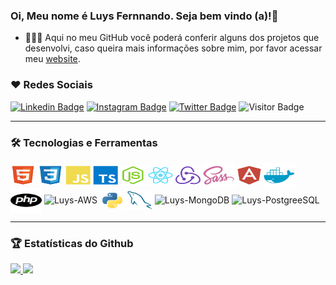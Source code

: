 <!--
![logo](https://github.com/luysfernnando/luysfernnando/blob/main/logo.png)
-->

### Oi, Meu nome é Luys Fernnando. Seja bem vindo (a)!👋

- 👨🏻‍💻 Aqui no meu GitHub você poderá conferir alguns dos projetos que desenvolvi, caso queira mais informações sobre mim, por favor acessar meu <a href="https://luysfernnando.com/" target="_blank">website</a>.
  
<!--
## Sou desenvolvedor Full-Stack e Freelancer.

- 🌱 Atualmente estou estudando **programação em React JS**

- 💬 Caso tiver alguma dúvida sob programação, pode me perguntar 😊

- 🎯 Meta para 2023: Contribuir para mais projetos Open Source

- 📫 Caso queirar me contatar: **contato@luysfernnando.com**

- ⚡ Fato curioso: **Também sou Gamer** 🎮😎
-->



### ❤️ Redes Sociais 

[![Linkedin Badge](https://img.shields.io/badge/-luysfernnando-blue?style=flat-square&logo=Linkedin&logoColor=white&link=https://www.linkedin.com/in/luysfernnando)](https://www.linkedin.com/in/luysfernnando)
[![Instagram Badge](https://img.shields.io/badge/-luysfernnando-blue?style=flat-square&logo=Instagram&logoColor=white&link=https://www.instagram.com/luysfernnando)](https://www.instagram.com/luysfernnando)
[![Twitter Badge](https://img.shields.io/badge/-luysfernnando-blue?style=flat-square&logo=Twitter&logoColor=white&link=https://twitter.com/_LFX)](https://twitter.com/luysfernnando)
![Visitor Badge](https://visitor-badge.laobi.icu/badge?page_id=luysfernnando&left_color=blue&right_color=green)<br/>

---

### 🛠️ Tecnologias e Ferramentas

<div style="display: inline_block">
<img align="center" alt="Luys-HTML" title="HTML" height="30" width="40" src="https://raw.githubusercontent.com/devicons/devicon/master/icons/html5/html5-original.svg">
<img align="center" alt="Luys-CSS" title="CSS" height="30" width="40" src="https://raw.githubusercontent.com/devicons/devicon/master/icons/css3/css3-original.svg">
<img align="center" alt="Luys-Js" title="JavaScript" height="30" width="40" src="https://raw.githubusercontent.com/devicons/devicon/master/icons/javascript/javascript-plain.svg">
<img align="center" alt="Luys-Ts" title="TypeScript" height="30" width="40" src="https://raw.githubusercontent.com/devicons/devicon/master/icons/typescript/typescript-plain.svg">
<img align="center" alt="Luys-NodeJS" title="NodeJS" height="30" width="40" src="https://raw.githubusercontent.com/devicons/devicon/master/icons/nodejs/nodejs-original.svg">
<img align="center" alt="Luys-React" title="React" height="30" width="40" src="https://raw.githubusercontent.com/devicons/devicon/master/icons/react/react-original.svg">
<img align="center" alt="Luys-Redux" title="Redux" height="30" width="40" src="https://raw.githubusercontent.com/devicons/devicon/master/icons/redux/redux-original.svg">
<img align="center" alt="Luys-Sass" title="Sass" height="40" width="50" src="https://raw.githubusercontent.com/devicons/devicon/master/icons/sass/sass-original.svg">
<img align="center" alt="Luys-Angular" title="Angular" height="30" width="40" src="https://raw.githubusercontent.com/devicons/devicon/master/icons/angularjs/angularjs-plain.svg">
<img align="center" alt="Luys-Docker" title="Docker" height="40" width="50" src="https://raw.githubusercontent.com/devicons/devicon/master/icons/docker/docker-plain.svg">
<img align="center" alt="Luys-PHP" title="PHP" height="40" width="50" src="https://raw.githubusercontent.com/devicons/devicon/master/icons/php/php-plain.svg">
<img align="center" alt="Luys-AWS" title="AWS" height="30" width="40" src="https://cdn.jsdelivr.net/gh/devicons/devicon/icons/amazonwebservices/amazonwebservices-original.svg">
<img align="center" alt="Luys-Python" title="Python" height="30" width="40" src="https://raw.githubusercontent.com/devicons/devicon/master/icons/python/python-original.svg">
<img align="center" alt="Luys-MySQL" title="MySQL" height="30" width="40" src="https://raw.githubusercontent.com/devicons/devicon/master/icons/mysql/mysql-original.svg">
<img align="center" alt="Luys-MongoDB" title="MongoDB" height="30" width="40" src="https://cdn.jsdelivr.net/gh/devicons/devicon/icons/mongodb/mongodb-original.svg">
<img align="center" alt="Luys-PostgreeSQL" title="PostgreeSQL" height="30" width="40" src="https://cdn.jsdelivr.net/gh/devicons/devicon/icons/postgresql/postgresql-original.svg">

 
<!--
<code><img height="40" src="https://raw.githubusercontent.com/github/explore/80688e429a7d4ef2fca1e82350fe8e3517d3494d/topics/html/html.png"></code>
<code><img height="40" src="https://raw.githubusercontent.com/github/explore/80688e429a7d4ef2fca1e82350fe8e3517d3494d/topics/css/css.png"></code>
<code><img height="40" src="https://raw.githubusercontent.com/github/explore/80688e429a7d4ef2fca1e82350fe8e3517d3494d/topics/javascript/javascript.png"></code>
<code><img height="40" src="https://raw.githubusercontent.com/github/explore/80688e429a7d4ef2fca1e82350fe8e3517d3494d/topics/typescript/typescript.png"></code>
<code><img height="40" src="https://raw.githubusercontent.com/github/explore/80688e429a7d4ef2fca1e82350fe8e3517d3494d/topics/sass/sass.png"></code>
<code><img height="40" src="https://raw.githubusercontent.com/github/explore/80688e429a7d4ef2fca1e82350fe8e3517d3494d/topics/react/react.png"></code>
<code><img height="40" src="https://raw.githubusercontent.com/github/explore/80688e429a7d4ef2fca1e82350fe8e3517d3494d/topics/nodejs/nodejs.png"></code>
<code><img height="40" src="https://raw.githubusercontent.com/github/explore/80688e429a7d4ef2fca1e82350fe8e3517d3494d/topics/php/php.png"></code>
<code><img height="40" src="https://raw.githubusercontent.com/github/explore/80688e429a7d4ef2fca1e82350fe8e3517d3494d/topics/docker/docker.png"></code>
<code><img height="40" src="https://raw.githubusercontent.com/github/explore/80688e429a7d4ef2fca1e82350fe8e3517d3494d/topics/mysql/mysql.png"></code>
<code><img height="40" src="https://raw.githubusercontent.com/github/explore/80688e429a7d4ef2fca1e82350fe8e3517d3494d/topics/git/git.png"></code>
<code><img height="40" src="https://raw.githubusercontent.com/github/explore/80688e429a7d4ef2fca1e82350fe8e3517d3494d/topics/android/android.png"></code>
<code><img height="40" src="https://raw.githubusercontent.com/github/explore/80688e429a7d4ef2fca1e82350fe8e3517d3494d/topics/ios/ios.png"></code>
 -->
</div>

---

### 🏆 Estatísticas do Github

<div>
<a href="https://github.com/luysfernnando">
<img height="170em" src="https://github-readme-stats.vercel.app/api?username=luysfernnando&show_icons=true&locale=pt-br&theme=tokyonight&custom_title=Minhas%20Estatísticas%20do%20Github%20"/>
<img height="170em" src="https://github-readme-stats.vercel.app/api/top-langs/?username=luysfernnando&layout=compact&locale=pt-br&theme=tokyonight"/>
</div>

<!--<p>&nbsp;<img align="center" src="https://github-readme-streak-stats.herokuapp.com?user=luysfernnando&locale=pt_BR" alt="luysfernnando" height="170em" /></p>-->

<!--
### 📺 Latest YouTube Videos
-->

<!-- YOUTUBE:START
- [Wallety - Wallet App using React Native](https://www.youtube.com/)
- [React Native Job App Clone](https://www.youtube.com/)
- [React Native E-commerce App Clone](https://www.youtube.com/)
- [React Native FireBase Android Integration](https://www.youtube.com/)
- [React Native Neu Element](https://www.youtube.com/)
- [How To Optimize Your Front-End Project](https://www.youtube.com/)

➡️ [more videos...](https://www.youtube.com/luysfernnando)
 YOUTUBE:END -->

<!--
**luysfernnando/luysfernnando** is a ✨ _special_ ✨ repository because its `README.md` (this file) appears on your GitHub profile.
